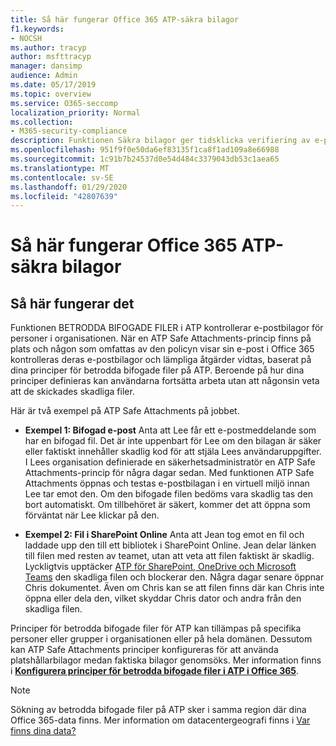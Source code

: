 ```yaml
---
title: Så här fungerar Office 365 ATP-säkra bilagor
f1.keywords:
- NOCSH
ms.author: tracyp
author: msfttracyp
manager: dansimp
audience: Admin
ms.date: 05/17/2019
ms.topic: overview
ms.service: O365-seccomp
localization_priority: Normal
ms.collection:
- M365-security-compliance
description: Funktionen Säkra bilagor ger tidsklicka verifiering av e-postbilagor. Använd säkra bilagor för att skydda din organisation från skadliga filer som personer skickar eller tar emot via e-post.
ms.openlocfilehash: 951f9f0e50da6ef83135f1ca8f1ad109a8e66988
ms.sourcegitcommit: 1c91b7b24537d0e54d484c3379043db53c1aea65
ms.translationtype: MT
ms.contentlocale: sv-SE
ms.lasthandoff: 01/29/2020
ms.locfileid: "42807639"
---
```

# <a name="how-office-365-atp-safe-attachments-works"></a>Så här fungerar Office 365 ATP-säkra bilagor

## <a name="how-it-works"></a>Så här fungerar det

Funktionen BETRODDA BIFOGADE FILER i ATP kontrollerar e-postbilagor för personer i organisationen. När en ATP Safe Attachments-princip finns på plats och någon som omfattas av den policyn visar sin e-post i Office 365 kontrolleras deras e-postbilagor och lämpliga åtgärder vidtas, baserat på dina principer för betrodda bifogade filer på ATP. Beroende på hur dina principer definieras kan användarna fortsätta arbeta utan att någonsin veta att de skickades skadliga filer.
  
Här är två exempel på ATP Safe Attachments på jobbet.
  
- **Exempel 1: Bifogad e-post** Anta att Lee får ett e-postmeddelande som har en bifogad fil. Det är inte uppenbart för Lee om den bilagan är säker eller faktiskt innehåller skadlig kod för att stjäla Lees användaruppgifter. I Lees organisation definierade en säkerhetsadministratör en ATP Safe Attachments-princip för några dagar sedan. Med funktionen ATP Safe Attachments öppnas och testas e-postbilagan i en virtuell miljö innan Lee tar emot den. Om den bifogade filen bedöms vara skadlig tas den bort automatiskt. Om tillbehöret är säkert, kommer det att öppna som förväntat när Lee klickar på den.

- **Exempel 2: Fil i SharePoint Online** Anta att Jean tog emot en fil och laddade upp den till ett bibliotek i SharePoint Online. Jean delar länken till filen med resten av teamet, utan att veta att filen faktiskt är skadlig. Lyckligtvis upptäcker [ATP för SharePoint, OneDrive och Microsoft Teams](atp-for-spo-odb-and-teams.md) den skadliga filen och blockerar den. Några dagar senare öppnar Chris dokumentet. Även om Chris kan se att filen finns där kan Chris inte öppna eller dela den, vilket skyddar Chris dator och andra från den skadliga filen.

Principer för betrodda bifogade filer för ATP kan tillämpas på specifika personer eller grupper i organisationen eller på hela domänen. Dessutom kan ATP Safe Attachments principer konfigureras för att använda platshållarbilagor medan faktiska bilagor genomsöks. Mer information finns i **[Konfigurera principer för betrodda bifogade filer i ATP i Office 365](set-up-atp-safe-attachments-policies.md)**.

> [!NOTE]
> Sökning av betrodda bifogade filer på ATP sker i samma region där dina Office 365-data finns. Mer information om datacentergeografi finns i [Var finns dina data?](https://products.office.com/where-is-your-data-located?geo=All) 

